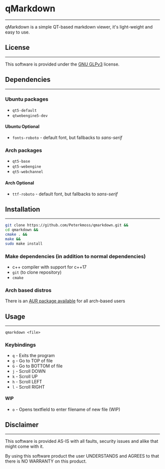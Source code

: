 # qMarkdown

---

qMarkdown is a simple QT-based markdown viewer, it's light-weight and easy to use.

## License

---

This software is provided under the
[GNU GLPv3](https://www.gnu.org/licenses/gpl-3.0.en.html) license.

## Dependencies

---

### Ubuntu packages

* `qt5-default`
* `qtwebengine5-dev`

#### Ubuntu Optional

* `fonts-roboto` - default font, but fallbacks to *sans-serif*

### Arch packages

* `qt5-base`
* `qt5-webengine`
* `qt5-webchannel`

#### Arch Optional

* `ttf-roboto` - default font, but fallbacks to *sans-serif*

## Installation

---

```bash
git clone https://github.com/Peterkmoss/qmarkdown.git &&
cd qmarkdown &&
cmake . &&
make &&
sudo make install
```

### Make dependencies (in addition to normal dependencies)

* c++ compiler with support for c++17
* `git` (to clone repository)
* `cmake`

### Arch based distros

There is an
[AUR package available](https://aur.archlinux.org/packages/qmarkdown/) for all
arch-based users

## Usage

---

`qmarkdown <file>`

### Keybindings

* `q` - Exits the program
* `g` - Go to TOP of file
* `G` - Go to BOTTOM of file
* `j` - Scroll DOWN
* `k` - Scroll UP
* `h` - Scroll LEFT
* `l` - Scroll RIGHT

#### WIP

* `o` - Opens textfield to enter filename of new file (WIP)

## Disclaimer

---

This software is provided AS-IS with all faults, security issues and alike that
might come with it.

By using this software product the user UNDERSTANDS and AGREES to that there is
NO WARRANTY on this product.
